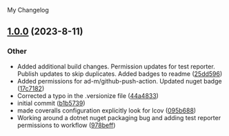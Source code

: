 My Changelog
<a name="1.0.0"></a>
## [1.0.0](https://www.github.com/JerrettDavis/PkceChallenge/releases/tag/v1.0.0) (2023-8-11)

### Other

* Added additional build changes. Permission updates for test reporter. Publish updates to skip duplicates. Added badges to readme ([25dd596](https://www.github.com/JerrettDavis/PkceChallenge/commit/25dd5960e7c197dd27cb8c2c9c0308e4aee02a95))
* Added permissions for ad-m/github-push-action. Updated nuget badge ([17c7182](https://www.github.com/JerrettDavis/PkceChallenge/commit/17c7182f63cb12d592bab469bf009141af566d17))
* Corrected a typo in the .versionize file ([44a4833](https://www.github.com/JerrettDavis/PkceChallenge/commit/44a48335e198e0b4f362eac8827f5b4fc24f2921))
* initial commit ([b1b5739](https://www.github.com/JerrettDavis/PkceChallenge/commit/b1b57394ea8666b556be8a52b4ede05ba4aefe2a))
* made coveralls configuration explicitly look for lcov ([095b688](https://www.github.com/JerrettDavis/PkceChallenge/commit/095b688b98feda8ba53bcda911a92364ae60fbbd))
* Working around a dotnet nuget packaging bug and adding test reporter permissions to workflow ([978beff](https://www.github.com/JerrettDavis/PkceChallenge/commit/978beffb9e4a6d4d791b424bf83c4f43961338d9))

